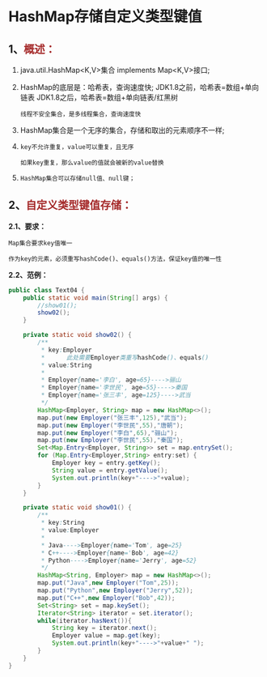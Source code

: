 # HashMap存储自定义类型键值

## 1、<span style="color:brown">概述：</span> 

1. java.util.HashMap<K,V>集合 implements Map<K,V>接口;

2. HashMap的底层是：哈希表，查询速度快;
   	JDK1.8之前，哈希表=数组+单向链表
   	JDK1.8之后，哈希表=数组+单向链表/红黑树
   
   ```apl
   线程不安全集合，是多线程集合，查询速度快
   ```
   
3. HashMap集合是一个无序的集合，存储和取出的元素顺序不一样;

4. `key不允许重复，value可以重复，且无序`

   ```apl
   如果key重复，那么value的值就会被新的value替换
   ```
   
5. `HashMap集合可以存储null值、null键；`


## 2、<span style="color:brown">自定义类型键值存储：</span>

**2.1、要求：**

`Map集合要求key值唯一`

```apl
作为key的元素，必须重写hashCode()、equals()方法，保证key值的唯一性
```

**2.2、范例：**

```java
public class Text04 {
    public static void main(String[] args) {
        //show01();
        show02();
    }

    private static void show02() {
        /**
         * key:Employer
         *      此处需要Employer类重写hashCode()、equals()
         * value:String
         *
         * Employer{name='李白', age=65}---->骊山
         * Employer{name='李世民', age=55}---->秦国
         * Employer{name='张三丰', age=125}---->武当
         */
        HashMap<Employer, String> map = new HashMap<>();
        map.put(new Employer("张三丰",125),"武当");
        map.put(new Employer("李世民",55),"唐朝");
        map.put(new Employer("李白",65),"骊山");
        map.put(new Employer("李世民",55),"秦国");
        Set<Map.Entry<Employer, String>> set = map.entrySet();
        for (Map.Entry<Employer,String> entry:set) {
            Employer key = entry.getKey();
            String value = entry.getValue();
            System.out.println(key+"---->"+value);
        }
    }

    private static void show01() {
        /**
         * key:String
         * value:Employer
         *
         * Java---->Employer{name='Tom', age=25}
         * C++---->Employer{name='Bob', age=42}
         * Python---->Employer{name='Jerry', age=52}
         */
        HashMap<String, Employer> map = new HashMap<>();
        map.put("Java",new Employer("Tom",25));
        map.put("Python",new Employer("Jerry",52));
        map.put("C++",new Employer("Bob",42));
        Set<String> set = map.keySet();
        Iterator<String> iterator = set.iterator();
        while(iterator.hasNext()){
            String key = iterator.next();
            Employer value = map.get(key);
            System.out.println(key+"---->"+value+" ");
        }
    }
}
```

